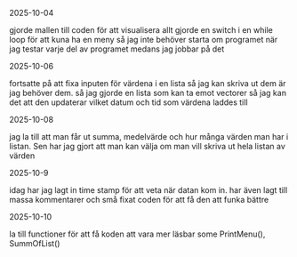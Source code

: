 2025-10-04

gjorde mallen till coden för att visualisera allt gjorde en switch i en while loop för att kuna ha en meny så jag inte behöver starta om programet när jag testar varje del av programet medans jag jobbar på det

2025-10-06

fortsatte på att fixa inputen för värdena i en lista så jag kan skriva ut dem är jag behöver dem. så jag gjorde en lista som kan ta emot vectorer så jag kan det att den updaterar vilket datum och tid som värdena laddes till

2025-10-08

jag la till att man får ut  summa, medelvärde och hur många värden man har i listan. Sen har jag gjort att man kan välja om man vill skriva ut hela listan av värden

2025-10-9

idag har jag lagt in time stamp för att veta när datan kom in. har även lagt till massa kommentarer och små fixat coden för att få den att funka bättre

2025-10-10

la till functioner för att få koden att vara mer läsbar some PrintMenu(), SummOfList()

